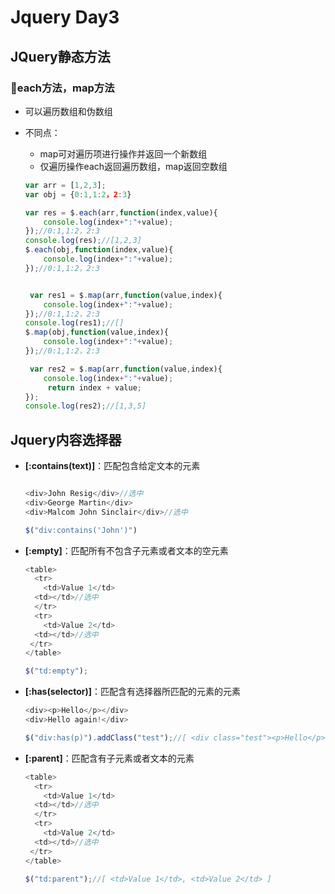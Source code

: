 # Jquery Day3

## JQuery静态方法

### :book:each方法，map方法

+ 可以遍历数组和伪数组

+ 不同点：

  + map可对遍历项进行操作并返回一个新数组
  + 仅遍历操作each返回遍历数组，map返回空数组

  ```javascript
  var arr = [1,2,3];
  var obj = {0:1,1:2，2:3}
  
  var res = $.each(arr,function(index,value){
      console.log(index+":"+value);
  });//0:1,1:2，2:3
  console.log(res);//[1,2,3]
  $.each(obj,function(index,value){
      console.log(index+":"+value);
  });//0:1,1:2，2:3
  
  
   var res1 = $.map(arr,function(value,index){
      console.log(index+":"+value);
  });//0:1,1:2，2:3
  console.log(res1);//[]
  $.map(obj,function(value,index){
      console.log(index+":"+value);
  });//0:1,1:2，2:3
  
   var res2 = $.map(arr,function(value,index){
      console.log(index+":"+value);
       return index + value; 
  });
  console.log(res2);//[1,3,5]
  ```

## Jquery内容选择器

+ **[:contains(text)]**：匹配包含给定文本的元素

  ```javascript
  
  <div>John Resig</div>//选中
  <div>George Martin</div>
  <div>Malcom John Sinclair</div>//选中
  
  $("div:contains('John')")
  ```

+ **[:empty]**：匹配所有不包含子元素或者文本的空元素

  ```javascript
  <table>
    <tr>
      <td>Value 1</td>
  	<td></td>//选中
    </tr>
    <tr>
      <td>Value 2</td>
  	<td></td>//选中
   </tr>
  </table>
  
  $("td:empty");
  ```

+ **[:has(selector)]**：匹配含有选择器所匹配的元素的元素

  ```javascript
  <div><p>Hello</p></div>
  <div>Hello again!</div>
  
  $("div:has(p)").addClass("test");//[ <div class="test"><p>Hello</p></div> ]
  ```

+ **[:parent]**：匹配含有子元素或者文本的元素

  ```javascript
  <table>
    <tr>
      <td>Value 1</td>
  	<td></td>//选中
    </tr>
    <tr>
      <td>Value 2</td>
  	<td></td>//选中
   </tr>
  </table>
  
  $("td:parent");//[ <td>Value 1</td>, <td>Value 2</td> ]
  ```
